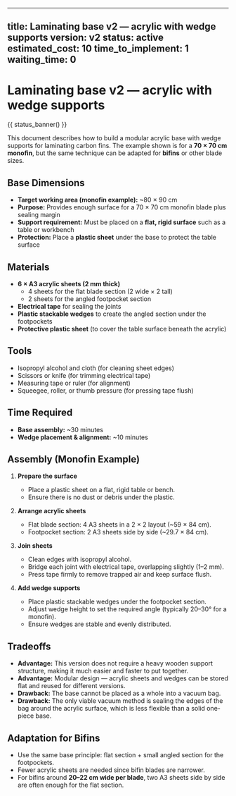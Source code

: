 
---
title: Laminating base v2 — acrylic with wedge supports
version: v2
status: active
estimated_cost: 10
time_to_implement: 1
waiting_time: 0
---
# Laminating base v2 — acrylic with wedge supports
{{ status_banner() }}

This document describes how to build a modular acrylic base with wedge supports for laminating carbon fins.
The example shown is for a **70 × 70 cm monofin**, but the same technique can be adapted for **bifins** or other blade sizes.

## Base Dimensions
- **Target working area (monofin example):** ~80 × 90 cm  
- **Purpose:** Provides enough surface for a 70 × 70 cm monofin blade plus sealing margin  
- **Support requirement:** Must be placed on a **flat, rigid surface** such as a table or workbench  
- **Protection:** Place a **plastic sheet** under the base to protect the table surface  

## Materials
- **6 × A3 acrylic sheets (2 mm thick)**  
  - 4 sheets for the flat blade section (2 wide × 2 tall)  
  - 2 sheets for the angled footpocket section  
- **Electrical tape** for sealing the joints  
- **Plastic stackable wedges** to create the angled section under the footpockets  
- **Protective plastic sheet** (to cover the table surface beneath the acrylic)  

## Tools
- Isopropyl alcohol and cloth (for cleaning sheet edges)  
- Scissors or knife (for trimming electrical tape)  
- Measuring tape or ruler (for alignment)  
- Squeegee, roller, or thumb pressure (for pressing tape flush)  

## Time Required
- **Base assembly:** ~30 minutes  
- **Wedge placement & alignment:** ~10 minutes  

## Assembly (Monofin Example)
1. **Prepare the surface**  
   - Place a plastic sheet on a flat, rigid table or bench.  
   - Ensure there is no dust or debris under the plastic.  

2. **Arrange acrylic sheets**  
   - Flat blade section: 4 A3 sheets in a 2 × 2 layout (~59 × 84 cm).  
   - Footpocket section: 2 A3 sheets side by side (~29.7 × 84 cm).  

3. **Join sheets**  
   - Clean edges with isopropyl alcohol.  
   - Bridge each joint with electrical tape, overlapping slightly (1–2 mm).  
   - Press tape firmly to remove trapped air and keep surface flush.  

4. **Add wedge supports**  
   - Place plastic stackable wedges under the footpocket section.  
   - Adjust wedge height to set the required angle (typically 20–30° for a monofin).
   - Ensure wedges are stable and evenly distributed.  

## Tradeoffs
- **Advantage:** This version does not require a heavy wooden support structure, making it much easier and faster to put together.  
- **Advantage:** Modular design — acrylic sheets and wedges can be stored flat and reused for different versions.  
- **Drawback:** The base cannot be placed as a whole into a vacuum bag.  
- **Drawback:** The only viable vacuum method is sealing the edges of the bag around the acrylic surface, which is less flexible than a solid one-piece base.  

## Adaptation for Bifins
- Use the same base principle: flat section + small angled section for the footpockets.  
- Fewer acrylic sheets are needed since bifin blades are narrower.  
- For bifins around **20–22 cm wide per blade**, two A3 sheets side by side are often enough for the flat section.
